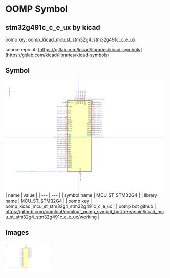 # OOMP Symbol  
## stm32g491c_c_e_ux  by kicad  
  
oomp key: oomp_kicad_mcu_st_stm32g4_stm32g491c_c_e_ux  
  
source repo at: [https://gitlab.com/kicad/libraries/kicad-symbols](https://gitlab.com/kicad/libraries/kicad-symbols)  
## Symbol  
  
[![working.png](working_600.png)](working.png)  
| name | value | 
| --- | --- | 
| symbol name | MCU_ST_STM32G4 | 
| library name | MCU_ST_STM32G4 | 
| oomp key | oomp_kicad_mcu_st_stm32g4_stm32g491c_c_e_ux | 
| oomp bot github | https://github.com/oomlout/oomlout_oomp_symbol_bot/tree/main/kicad_mcu_st_stm32g4_stm32g491c_c_e_ux/working | 
## Images  
  
[![working.png](working_140.png)](working.png)  
